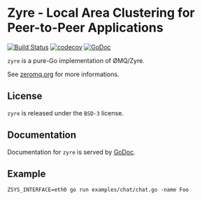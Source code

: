 # Zyre - Local Area Clustering for Peer-to-Peer Applications

[![Build Status](https://travis-ci.org/go-zeromq/zyre.svg?branch=master)](https://travis-ci.org/go-zeromq/zyre)
[![codecov](https://codecov.io/gh/go-zeromq/zyre/branch/master/graph/badge.svg)](https://codecov.io/gh/go-zeromq/zyre)
[![GoDoc](https://godoc.org/github.com/go-zeromq/zyre?status.svg)](https://godoc.org/github.com/go-zeromq/zyre)

`zyre` is a pure-Go implementation of ØMQ/Zyre. 

See [zeromq.org](http://zeromq.org) for more informations.

## License

`zyre` is released under the `BSD-3` license.

## Documentation

Documentation for `zyre` is served by [GoDoc](https://godoc.org/github.com/go-zeromq/zyre).

## Example

```
ZSYS_INTERFACE=eth0 go run examples/chat/chat.go -name Foo
```

